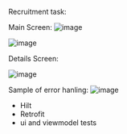 Recruitment task:

Main Screen:
![image](https://github.com/user-attachments/assets/7158e7ad-2b88-4779-8177-a1143f176d54)

![image](https://github.com/user-attachments/assets/d35f7cde-aa1e-470a-9256-ddd807f2fa41)

Details Screen:

![image](https://github.com/user-attachments/assets/ab20617d-bb5e-49a2-8cd3-39a80ae04553)

Sample of error hanling:
![image](https://github.com/user-attachments/assets/94d7b6f6-e67e-4394-abf7-04a1507ef822)


- Hilt
- Retrofit
- ui and viewmodel tests



